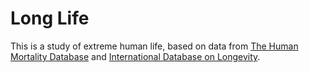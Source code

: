 # Long Life

This is a study of extreme human life, based on data from [The Human Mortality Database](http://www.mortality.org) and
[International Database on Longevity](https://www.supercentenarians.org).